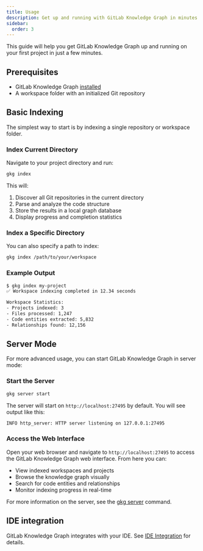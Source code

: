 ```yaml
---
title: Usage
description: Get up and running with GitLab Knowledge Graph in minutes
sidebar:
  order: 3
---
```


This guide will help you get GitLab Knowledge Graph up and running on your first project in just a few minutes.

## Prerequisites

- GitLab Knowledge Graph [installed](/getting-started/install)
- A workspace folder with an initialized Git repository

## Basic Indexing

The simplest way to start is by indexing a single repository or workspace folder.

### Index Current Directory

Navigate to your project directory and run:

```bash
gkg index
```

This will:

1. Discover all Git repositories in the current directory
2. Parse and analyze the code structure
3. Store the results in a local graph database
4. Display progress and completion statistics

### Index a Specific Directory

You can also specify a path to index:

```bash
gkg index /path/to/your/workspace
```

### Example Output

```bash
$ gkg index my-project
✅ Workspace indexing completed in 12.34 seconds

Workspace Statistics:
- Projects indexed: 3
- Files processed: 1,247
- Code entities extracted: 5,832
- Relationships found: 12,156
```

## Server Mode

For more advanced usage, you can start GitLab Knowledge Graph in server mode:

### Start the Server

```bash
gkg server start
```

The server will start on `http://localhost:27495` by default. You will see output like this:

```bash
INFO http_server: HTTP server listening on 127.0.0.1:27495
```

### Access the Web Interface

Open your web browser and navigate to `http://localhost:27495` to access the GitLab Knowledge Graph web interface. From here you can:

- View indexed workspaces and projects
- Browse the knowledge graph visually
- Search for code entities and relationships
- Monitor indexing progress in real-time

For more information on the server, see the [gkg server](/cli/server) command.

## IDE integration

GitLab Knowledge Graph integrates with your IDE. See [IDE Integration](/getting-started/ide-integration) for details.

